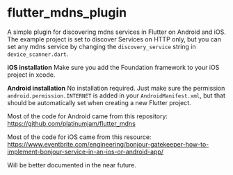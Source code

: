 # flutter_mdns_plugin

A simple plugin for discovering mdns services in Flutter on Android and iOS. The example project is set to discover Services on HTTP only, but you can set any mdns service by changing the `discovery_service` string in `device_scanner.dart`.

**iOS installation**
Make sure you add the Foundation framework to your iOS project in xcode.

**Android installation**
No installation required. Just make sure the permission `android.permission.INTERNET` is added in your `AndroidManifest.xml`, but that should be automatically set when creating a new Flutter project.

Most of the code for Android came from this repository:
https://github.com/platinumjam/flutter_mdns

Most of the code for iOS came from this resource:
https://www.eventbrite.com/engineering/bonjour-gatekeeper-how-to-implement-bonjour-service-in-an-ios-or-android-app/

Will be better documented in the near future.
